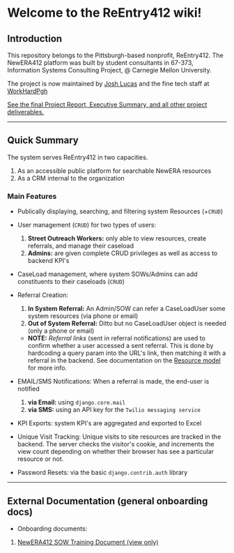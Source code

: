 # Welcome to the ReEntry412 wiki!

## Introduction

This repository belongs to the Pittsburgh-based nonprofit, ReEntry412. The NewERA412 platform was built by student consultants in 67-373, Information Systems Consulting Project, @ Carnegie Mellon University.

The project is now maintained by <a href="mailto:jlucas@workhardpgh.com">Josh Lucas</a> and the fine tech staff at <a href="https://workhardpgh.com">WorkHardPgh</a>

[See the final Project Report, Executive Summary, and all other project deliverables.](https://drive.google.com/drive/folders/1nboYF8gkQtcb2QXesKLhCReo5koS-XAs?usp=sharing)

***

## Quick Summary 

The system serves ReEntry412 in two capacities. 
1. As an accessible public platform for searchable NewERA resources
2. As a CRM internal to the organization 


### Main Features
* Publically displaying, searching, and filtering system Resources (+`CRUD`)

* User management (`CRUD`) for two types of users:
  1. __Street Outreach Workers:__ only able to view resources, create referrals, and manage their caseload
  2. __Admins:__ are given complete CRUD privileges as well as access to backend KPI's

* CaseLoad management, where system SOWs/Admins can add constituents to their caseloads (`CRUD`)

* Referral Creation: 
  1. __In System Referral:__ An Admin/SOW can refer a CaseLoadUser some system resources (via phone or email)
  2. __Out of System Referral:__ Ditto but no CaseLoadUser object is needed (only a phone or email)
  * __NOTE:__ _Referral links_ (sent in referral notifications) are used to confirm whether a user accessed a sent referral. This is done by hardcoding a query param into the URL's link, then matching it with a referral in the backend. See documentation on the [Resource model](https://github.com/mkornyev/ReEntry412/wiki/Models#referral) for more info.

* EMAIL/SMS Notifications: When a referral is made, the end-user is notified 
  1. __via Email:__ using `django.core.mail`
  2. __via SMS:__ using an API key for the `Twilio messaging service`

* KPI Exports: system KPI's are aggregated and exported to Excel
* Unique Visit Tracking: Unique visits to site resources are tracked in the backend. The server checks the visitor's cookie, and increments the view count depending on whether their browser has see a particular resource or not. 

* Password Resets: via the basic `django.contrib.auth` library

***

## External Documentation (general onboarding docs) 
* Onboarding documents:
1. <a href="https://docs.google.com/document/d/14lV7LetxAvPJ9m-_OqEKzMIXFnvkgHvxLV6P2vAvPdE/edit?usp=sharing">NewERA412 SOW Training Document (view only)</a>
